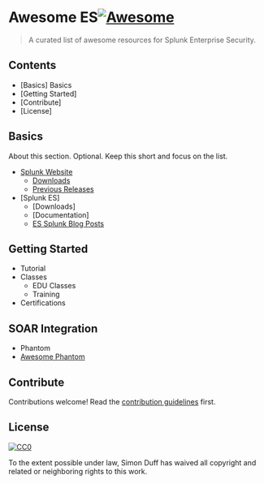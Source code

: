 # Awesome ES[![Awesome](https://awesome.re/badge.svg)](https://awesome.re)

> A curated list of awesome resources for Splunk Enterprise Security.

## Contents

- [Basics] Basics
- [Getting Started]
- [Contribute]
- [License]

## Basics

About this section. Optional. Keep this short and focus on the list.

- [Splunk Website](https://splunk.com)
   - [Downloads](https://www.splunk.com/download)
   - [Previous Releases](https://www.splunk.com/page/previous_releases)
- [Splunk ES]
   - [Downloads]
   - [Documentation]
   - [ES Splunk Blog Posts]()

## Getting Started
- Tutorial
- Classes
    - EDU Classes
    - Training
- Certifications

## SOAR Integration
- Phantom
- [Awesome Phantom](https://github.com/ryanplasma/awesome-splunk-phantom)

## Contribute
Contributions welcome! Read the [contribution guidelines](contributing.md) first.

## License
[![CC0](https://mirrors.creativecommons.org/presskit/buttons/88x31/svg/cc-zero.svg)](https://creativecommons.org/publicdomain/zero/1.0)

To the extent possible under law, Simon Duff has waived all copyright and
related or neighboring rights to this work.
